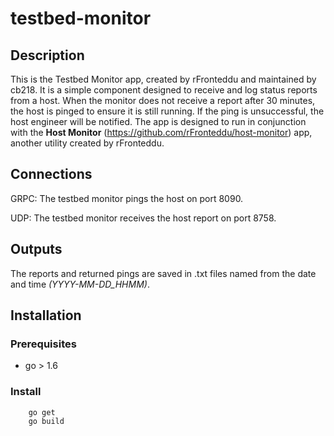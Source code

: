 # testbed-monitor
## Description
This is the Testbed Monitor app, created by rFronteddu and maintained by cb218. It is a simple component designed to receive and log status reports from a host. When the monitor does not receive a report after 30 minutes, the host is pinged to ensure it is still running. If the ping is unsuccessful, the host engineer will be notified.
The app is designed to run in conjunction with the **Host Monitor** (https://github.com/rFronteddu/host-monitor) app, another utility created by rFronteddu.

## Connections
GRPC: The testbed monitor pings the host on port 8090.

UDP: The testbed monitor receives the host report on port 8758.

## Outputs
The reports and returned pings are saved in .txt files named from the date and time *(YYYY-MM-DD_HHMM)*.

## Installation
### Prerequisites
* go > 1.6
### Install
```
    go get 
    go build
```
